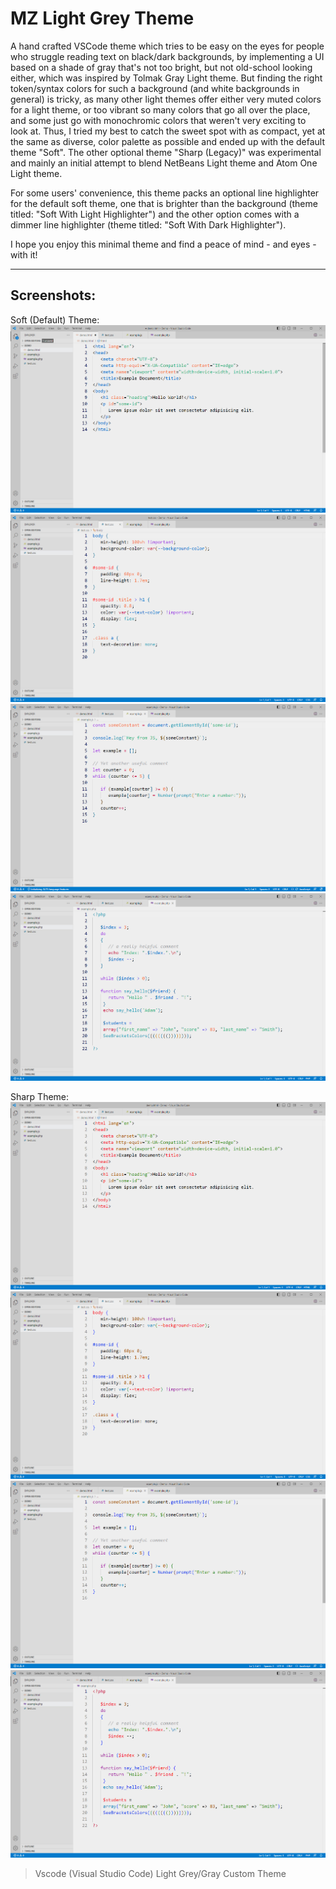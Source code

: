 # MZ Light Grey Theme

A hand crafted VSCode theme which tries to be easy on the eyes for people who struggle reading text on black/dark backgrounds, by implementing a UI based on a shade of gray that's not too bright, but not old-school looking either, which was inspired by Tolmak Gray Light theme. But finding the right token/syntax colors for such a background (and white backgrounds in general) is tricky, as many other light themes offer either very muted colors for a light theme, or too vibrant so many colors that go all over the place, and some just go with monochromic colors that weren't very exciting to look at. Thus, I tried my best to catch the sweet spot with as compact, yet at the same as diverse, color palette as possible and ended up with the default theme "Soft". The other optional theme "Sharp (Legacy)" was experimental and mainly an initial attempt to blend NetBeans Light theme and Atom One Light theme.


For some users' convenience, this theme packs an optional line highlighter for the default soft theme, one that is brighter than the background (theme titled: "Soft With Light Highlighter") and the other option comes with a dimmer line highlighter (theme titled: "Soft With Dark Highlighter").


I hope you enjoy this minimal theme and find a peace of mind - and eyes - with it!

---
## Screenshots:

Soft (Default) Theme:
![html-soft](https://github.com/Malaz-YI/MZ-Light-Grey-Theme/blob/main/screenshots/html-soft.png?raw=true)
![css-soft](https://github.com/Malaz-YI/MZ-Light-Grey-Theme/blob/main/screenshots/css-soft.png?raw=true)
![js-soft](https://github.com/Malaz-YI/MZ-Light-Grey-Theme/blob/main/screenshots/js-soft.png?raw=true)
![php-soft](https://github.com/Malaz-YI/MZ-Light-Grey-Theme/blob/main/screenshots/php-soft.png?raw=true)


Sharp Theme:
![html-sharp](https://github.com/Malaz-YI/MZ-Light-Grey-Theme/blob/main/screenshots/html-sharp.png?raw=true)
![css-sharp](https://github.com/Malaz-YI/MZ-Light-Grey-Theme/blob/main/screenshots/css-sharp.png?raw=true)
![js-sharp](https://github.com/Malaz-YI/MZ-Light-Grey-Theme/blob/main/screenshots/js-sharp.png?raw=true)
![php-sharp](https://github.com/Malaz-YI/MZ-Light-Grey-Theme/blob/main/screenshots/php-sharp.png?raw=true)

> Vscode (Visual Studio Code) Light Grey/Gray Custom Theme